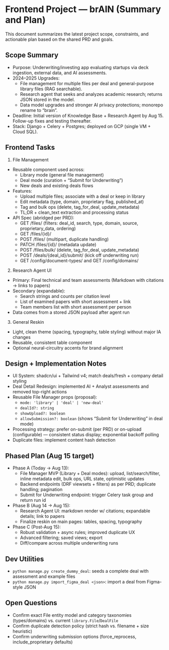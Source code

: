 # Frontend Project — brAIN (Summary and Plan)

This document summarizes the latest project scope, constraints, and actionable plan based on the shared PRD and goals.

## Scope Summary
- Purpose: Underwriting/investing app evaluating startups via deck ingestion, external data, and AI assessments.
- 2024–2025 Upgrades:
  - File management for multiple files per deal and general-purpose library files (RAG searchable).
  - Research agent that seeks and analyzes academic research; returns JSON stored in the model.
  - Data model upgrades and stronger AI privacy protections; monorepo rename to “brain”.
- Deadline: Initial version of Knowledge Base + Research Agent by Aug 15. Follow-up fixes and testing thereafter.
- Stack: Django + Celery + Postgres; deployed on GCP (single VM + Cloud SQL).

## Frontend Tasks
1) File Management
- Reusable component used across:
  - Library mode (general file management)
  - Deal mode (curation + “Submit for Underwriting”)
  - New deals and existing deals flows
- Features:
  - Upload multiple files; associate with a deal or keep in library
  - Edit metadata (type, domain, proprietary flag, published_at)
  - Tag and bulk ops (delete, tag_for_deal, update_metadata)
  - TL;DR + clean_text extraction and processing status
- API Spec (abridged per PRD):
  - GET /files/ (filters: deal_id, search, type, domain, source, proprietary_data, ordering)
  - GET /files/{id}/
  - POST /files/ (multipart, duplicate handling)
  - PATCH /files/{id}/ (metadata update)
  - POST /files/bulk/ (delete, tag_for_deal, update_metadata)
  - POST /deals/{deal_id}/submit/ (kick off underwriting run)
  - GET /config/document-types/ and GET /config/domains/

2) Research Agent UI
- Primary: Final technical and team assessments (Markdown with citations → links to papers)
- Secondary (expandable):
  - Search strings and counts per citation level
  - List of examined papers with short assessment + link
  - Team members list with short assessment per person
- Data comes from a stored JSON payload after agent run

3) General Reskin
- Light, clean theme (spacing, typography, table styling) without major IA changes
- Reusable, consistent table component
- Optional neural-circuitry accents for brand alignment

## Design + Implementation Notes
- UI System: shadcn/ui + Tailwind v4; match deals/fresh + company detail styling
- Deal Detail Redesign: implemented AI + Analyst assessments and removed top-right actions
- Reusable File Manager props (proposal):
  - `mode: 'library' | 'deal' | 'new-deal'`
  - `dealId?: string`
  - `showUpload?: boolean`
  - `allowSubmission?: boolean` (shows “Submit for Underwriting” in deal mode)
- Processing strategy: prefer on-submit (per PRD) or on-upload (configurable) — consistent status display; exponential backoff polling
- Duplicate files: implement content hash detection

## Phased Plan (Aug 15 target)
- Phase A (Today → Aug 13):
  - File Manager MVP (Library + Deal modes): upload, list/search/filter, inline metadata edit, bulk ops, URL state, optimistic updates
  - Backend endpoints (DRF viewsets + filters) as per PRD; duplicate handling; pagination
  - Submit for Underwriting endpoint: trigger Celery task group and return run id
- Phase B (Aug 14 → Aug 15):
  - Research Agent UI: markdown render w/ citations; expandable details; link to papers
  - Finalize reskin on main pages: tables, spacing, typography
- Phase C (Post-Aug 15):
  - Robust validation + async rules; improved duplicate UX
  - Advanced filtering; saved views; export
  - Diff/compare across multiple underwriting runs

## Dev Utilities
- `python manage.py create_dummy_deal`: seeds a complete deal with assessment and example files
- `python manage.py import_figma_deal <json>`: import a deal from Figma-style JSON

## Open Questions
- Confirm exact File entity model and category taxonomies (types/domains) vs. current `library.File`/`DealFile`
- Confirm duplicate detection policy (strict hash vs. filename + size heuristic)
- Confirm underwriting submission options (force_reprocess, include_proprietary defaults)

